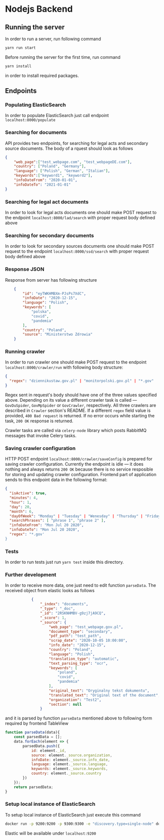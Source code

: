 # Nodejs Backend

## Running the server
In order to run a server, run following command
```bash
yarn run start 
````

Before running the server for the first time, run command
```bash
yarn install
```
in order to install required packages.

## Endpoints

### Populating ElasticSearch
In order to populate ElasticSearch just call endpoint `localhost:8000/populate`
### Searching for documents
API provides two endpoints, for searching for legal acts and secondary source documents. The body of a rquest should look as follows

```json
{
	"web_page":["test_webpage.com", "test_webpageDE.com"],
	"country": ["Poland", "Germany"],
	"language": ["Polish", "German", "Italian"],
	"keywords":["keyword1", "keyword2"],
	"infoDateFrom": "2020-01-01",
	"infoDateTo": "2021-01-01"
}
``` 

### Searching for legal act documents

In order to look for legal acts documents one should make POST request to the endpoint `localhost:8000/lad/search` with proper request body defined above

### Searching for secondary documents

In order to look for secondary sources documents one should make POST request to the endpoint `localhost:8000/ssd/search` with proper request body defined above

### Response JSON

Response from server has following structure

```json
    {
        "id": "eyTWKHMBXm-PJsPs7XdC",
        "infoDate": "2020-12-15",
        "language": "Polish",
        "keywords": [
            "polska",
            "covid",
            "pandemia"
        ],
        "country": "Poland",
        "source": "Ministerstwo Zdrowia"
    }
```
### Running crawler

In order to run crawler one should make POST request to the endpoint `localhost:8000/crawler/run` with following body structure:

```json
{ 
  "regex": "dziennikustaw.gov.pl" | "monitorpolski.gov.pl" | "*.gov"
}
```
Regex sent in request's body should have one of the three values specified above. Depending on its value a different crawler task is called — `GovDuSpider`, `GovMpSpider` or `GovCrawler`, respectively. All three crawlers are described in `Crawler` section's README. If a different `regex` field value is provided, `400 Bad request` is returned. If no error occurs while starting the task, `200 OK` response is returned.

Crawler tasks are called via `celery-node` library which posts RabbitMQ messages that invoke Celery tasks.

### Saving crawler configuration

HTTP POST endpoint `localhost:8000/crawler/saveConfig` is prepared for saving crawler configuration. Currently the endpoint is idle — it does nothing and always returns `200 OK` because there is no service resposible for storing and updating crawler configuration. Frontend part of application sends to this endpoint data in the following format:

```json
{
  "isActive": true,
  "minutes": 4,
  "hour": 1,
  "day": 20,
  "month": 6,
  "dayOfWeek": "Monday" | "Tuesday" | "Wenesday" | "Thursday" | "Friday" | "Saturday" | "Sunday",
  "searchPhrases": [ "phrase 1", "phrase 2" ],
  "infoDateFrom": "Mon Jul 20 2020",
  "infoDateTo": "Mon Jul 20 2020",
  "regex": "*.gov' 
}
```

### Tests

In order to run tests just run `yarn test` inside this directory.


### Further development

In order to receive more data, one just need to edit function `parseData`. The received object from elastic looks as follows 

```json
            {
                "_index": "documents",
                "_type": "_doc",
                "_id": "2RSKNHMBV-g9zj7jA9CQ",
                "_score": 1,
                "_source": {
                    "web_page": "test_webpage.gov.pl",
                    "document_type": "secondary",
                    "pdf_path": "test_path",
                    "scrap_date": "2020-10-05 10:00:00",
                    "info_date": "2020-12-15",
                    "country": "Poland",
                    "language": "Polish",
                    "translation_type": "automatic",
                    "text_parsing_type": "ocr",
                    "keywords": [
                        "poland",
                        "covid",
                        "pandemia"
                    ],
                    "original_text": "Oryginalny tekst dokumentu",
                    "translated_text": "Original text of the document",
                    "organization": "Test2",
                    "section": null
                }
```

and it is parsed by function `parseData` mentioned above to following form required by frontend TableView

```javascript
function parseData(data){
    const parsedData = [];
    data.forEach(element => {
        parsedData.push({
            id: element._id,
            source: element._source.organization,
            infoDate: element._source.info_date,
            language: element._source.language,
            keywords: element._source.keywords,
            country: element._source.country
        })
    });
    return parsedData;
}
```

### Setup local instance of ElasticSearch

To setup local instance of ElasticSearch just execute this command

```bash
docker run -p 9200:9200 -p 9300:9300 -e "discovery.type=single-node" docker.elastic.co/elasticsearch/elasticsearch:7.8.0
```
Elastic will be available under `localhost:9200`
